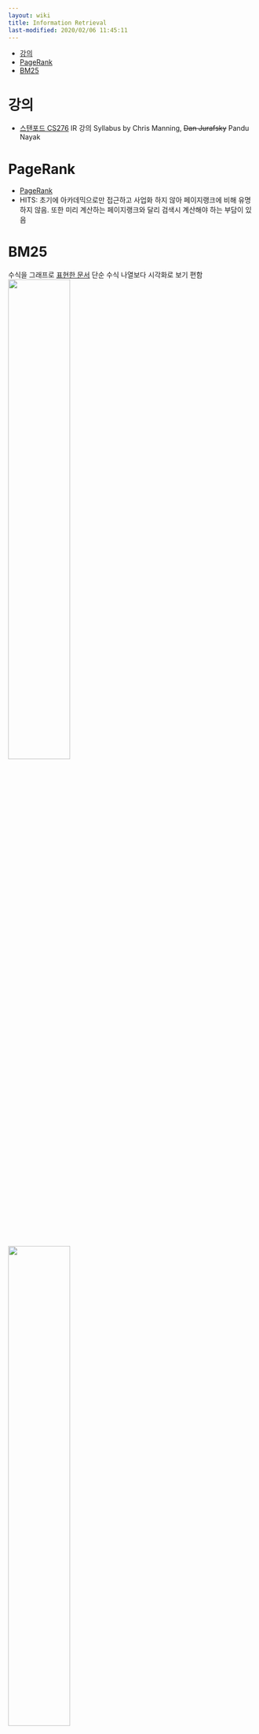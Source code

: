 ```yaml
---
layout: wiki 
title: Information Retrieval
last-modified: 2020/02/06 11:45:11
---
```


<!-- TOC -->

- [강의](#강의)
- [PageRank](#pagerank)
- [BM25](#bm25)

<!-- /TOC -->

# 강의
- [스탠포드 CS276](https://web.stanford.edu/class/cs276/) IR 강의 Syllabus by Chris Manning, ~~Dan Jurafsky~~ Pandu Nayak

# PageRank
- [PageRank](https://sungmooncho.com/2012/08/26/pagerank/)
- HITS: 초기에 아카데믹으로만 접근하고 사업화 하지 않아 페이지랭크에 비해 유명하지 않음. 또한 미리 계산하는 페이지랭크와 달리 검색시 계산해야 하는 부담이 있음

# BM25
수식을 그래프로 [표현한 문서](http://opensourceconnections.com/blog/2015/10/16/bm25-the-next-generation-of-lucene-relevation/) 단순 수식 나열보다 시각화로 보기 편함  
<img src="http://opensourceconnections.com/blog/uploads/2015/IDF1.png" width="50%" />

<img src="http://opensourceconnections.com/blog/uploads/2015/TF1.png" width="50%" />

<img src="http://opensourceconnections.com/blog/uploads/2015/NORMS1.png" width="50%" />

BM25는 문서 길이 정규화<sup>document length normalization</sup> 수식을 포함

기존에 블로그에 정리했던 글
- [BM25 overview](http://dev.likejazz.com/post/120399548878/bm25-overview)
- [BM25](http://dev.likejazz.com/post/40647975988/bm25)
